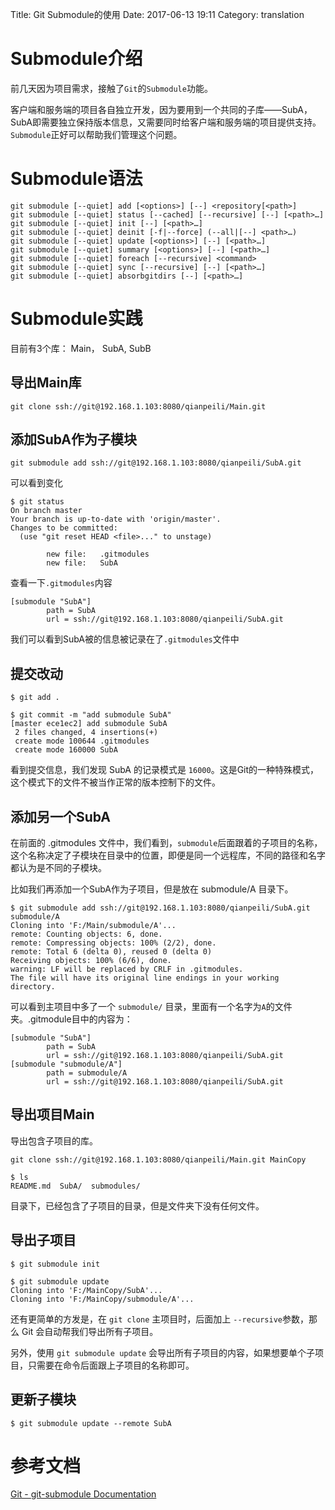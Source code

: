Title: Git Submodule的使用
Date: 2017-06-13 19:11
Category: translation


# Submodule介绍

前几天因为项目需求，接触了`Git`的`Submodule`功能。

客户端和服务端的项目各自独立开发，因为要用到一个共同的子库——SubA，SubA即需要独立保持版本信息，又需要同时给客户端和服务端的项目提供支持。`Submodule`正好可以帮助我们管理这个问题。

# Submodule语法
	
	git submodule [--quiet] add [<options>] [--] <repository[<path>]
	git submodule [--quiet] status [--cached] [--recursive] [--] [<path>…​]
	git submodule [--quiet] init [--] [<path>…​]
	git submodule [--quiet] deinit [-f|--force] (--all|[--] <path>…​)
	git submodule [--quiet] update [<options>] [--] [<path>…​]
	git submodule [--quiet] summary [<options>] [--] [<path>…​]
	git submodule [--quiet] foreach [--recursive] <command>
	git submodule [--quiet] sync [--recursive] [--] [<path>…​]
	git submodule [--quiet] absorbgitdirs [--] [<path>…​]

# Submodule实践

目前有3个库： Main， SubA, SubB

## 导出Main库

	git clone ssh://git@192.168.1.103:8080/qianpeili/Main.git

## 添加SubA作为子模块

	git submodule add ssh://git@192.168.1.103:8080/qianpeili/SubA.git

可以看到变化

	$ git status
	On branch master
	Your branch is up-to-date with 'origin/master'.
	Changes to be committed:
	  (use "git reset HEAD <file>..." to unstage)
	
	        new file:   .gitmodules
	        new file:   SubA

查看一下`.gitmodules`内容
	
	[submodule "SubA"]
	        path = SubA
	        url = ssh://git@192.168.1.103:8080/qianpeili/SubA.git

我们可以看到SubA被的信息被记录在了`.gitmodules`文件中

## 提交改动


	$ git add .
	
	$ git commit -m "add submodule SubA"
	[master ece1ec2] add submodule SubA
	 2 files changed, 4 insertions(+)
	 create mode 100644 .gitmodules
	 create mode 160000 SubA

看到提交信息，我们发现 SubA 的记录模式是 `16000`。这是Git的一种特殊模式，这个模式下的文件不被当作正常的版本控制下的文件。

## 添加另一个SubA

在前面的 .gitmodules 文件中，我们看到，`submodule`后面跟着的子项目的名称，这个名称决定了子模块在目录中的位置，即便是同一个远程库，不同的路径和名字都认为是不同的子模块。

比如我们再添加一个SubA作为子项目，但是放在 submodule/A 目录下。
	
	$ git submodule add ssh://git@192.168.1.103:8080/qianpeili/SubA.git submodule/A
	Cloning into 'F:/Main/submodule/A'...
	remote: Counting objects: 6, done.
	remote: Compressing objects: 100% (2/2), done.
	remote: Total 6 (delta 0), reused 0 (delta 0)
	Receiving objects: 100% (6/6), done.
	warning: LF will be replaced by CRLF in .gitmodules.
	The file will have its original line endings in your working directory.

可以看到主项目中多了一个 `submodule/` 目录，里面有一个名字为`A`的文件夹。.gitmodule目中的内容为：

	[submodule "SubA"]
	        path = SubA
	        url = ssh://git@192.168.1.103:8080/qianpeili/SubA.git
	[submodule "submodule/A"]
	        path = submodule/A
	        url = ssh://git@192.168.1.103:8080/qianpeili/SubA.git



## 导出项目Main

导出包含子项目的库。

	git clone ssh://git@192.168.1.103:8080/qianpeili/Main.git MainCopy

	$ ls
	README.md  SubA/  submodules/

目录下，已经包含了子项目的目录，但是文件夹下没有任何文件。

## 导出子项目

	$ git submodule init
	
	$ git submodule update
	Cloning into 'F:/MainCopy/SubA'...
	Cloning into 'F:/MainCopy/submodule/A'...

还有更简单的方发是，在 `git clone` 主项目时，后面加上 `--recursive`参数，那么 Git 会自动帮我们导出所有子项目。

另外，使用 `git submodule update` 会导出所有子项目的内容，如果想要单个子项目，只需要在命令后面跟上子项目的名称即可。

## 更新子模块


	$ git submodule update --remote SubA



# 参考文档

[Git - git-submodule Documentation](https://git-scm.com/docs/git-submodule)





